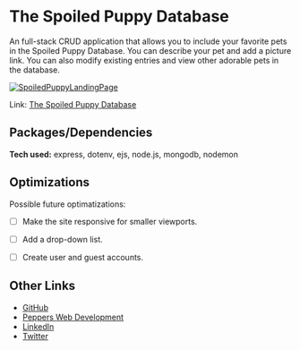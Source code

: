 # The Spoiled Puppy Database
An full-stack CRUD application that allows you to include your favorite pets in the Spoiled Puppy Database.  You can describe your pet and add a picture link.  You can also modify existing entries and view other adorable pets in the database.

<a href="https://ibb.co/5L4MDRy"><img src="https://i.ibb.co/DQWVXRy/groceryapplandingpage.png" alt="SpoiledPuppyLandingPage" border="0" /></a>

Link: [The Spoiled Puppy Database](https://spoiled-puppy-database.herokuapp.com/)

## Packages/Dependencies

**Tech used:** express, dotenv, ejs, node.js, mongodb, nodemon


## Optimizations
Possible future optimatizations:
- [ ] Make the site responsive for smaller viewports.
- [ ] Add a drop-down list.
- [ ] Create user and guest accounts.



## Other Links
 - [GitHub](https://github.com/RenaePeppers)
 - [Peppers Web Development](https://pepperswebdev.netlify.app)
 - [LinkedIn](https://www.linkedin.com/in/jrenaepeppers/)
 - [Twitter](https://twitter.com/JRenaePeppers)

